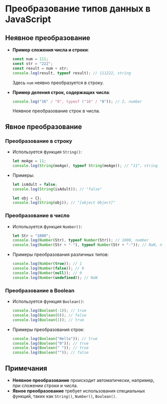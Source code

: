 # Преобразование типов данных в JavaScript

## Неявное преобразование

- **Пример сложения числа и строки**:

  ```javascript
  const num = 111;
  const str = "222";
  const result = num + str;
  console.log(result, typeof result); // 111222, string
  ```

  Здесь `num` неявно преобразуется в строку.

- **Пример деления строк, содержащих числа**:
  ```javascript
  console.log("16" / "8", typeof ("16" / "8")); // 2, number
  ```
  Неявное преобразование строк в числа.

## Явное преобразование

### Преобразование в строку

- Используется функция `String()`:

  ```javascript
  let meAge = 11;
  console.log(String(meAge), typeof String(meAge)); // "11", string
  ```

- Примеры:

  ```javascript
  let isAdult = false;
  console.log(String(isAdult)); // "false"

  let obj = {};
  console.log(String(obj)); // "[object Object]"
  ```

### Преобразование в число

- Используется функция `Number()`:

  ```javascript
  let Str = "1000";
  console.log(Number(Str), typeof Number(Str)); // 1000, number
  console.log(Number(Str + "-"), typeof Number(Str + "-")); // NaN, number
  ```

- Примеры преобразования различных типов:
  ```javascript
  console.log(Number(true)); // 1
  console.log(Number(false)); // 0
  console.log(Number(null)); // 0
  console.log(Number(undefined)); // NaN
  ```

### Преобразование в Boolean

- Используется функция `Boolean()`:

  ```javascript
  console.log(Boolean(-1)); // true
  console.log(Boolean(0)); // false
  console.log(Boolean(1)); // true
  ```

- Примеры преобразования строк:
  ```javascript
  console.log(Boolean("Hello")); // true
  console.log(Boolean("0")); // true
  console.log(Boolean(" ")); // true
  console.log(Boolean("")); // false
  ```

## Примечания

- **Неявное преобразование** происходит автоматически, например, при сложении строки и числа.
- **Явное преобразование** требует использования специальных функций, таких как `String()`, `Number()`, `Boolean()`.
